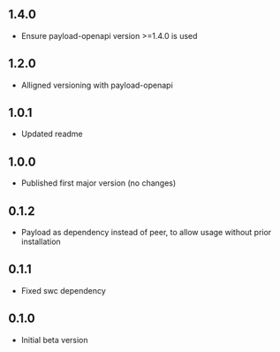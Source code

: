 ## 1.4.0

- Ensure payload-openapi version >=1.4.0 is used

## 1.2.0

- Alligned versioning with payload-openapi

## 1.0.1

- Updated readme

## 1.0.0

- Published first major version (no changes)

## 0.1.2

- Payload as dependency instead of peer, to allow usage without prior installation

## 0.1.1

- Fixed swc dependency

## 0.1.0

- Initial beta version
